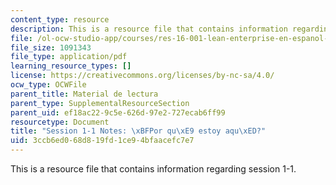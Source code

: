 ```yaml
---
content_type: resource
description: This is a resource file that contains information regarding session 1-1.
file: /ol-ocw-studio-app/courses/res-16-001-lean-enterprise-en-espanol-january-iap-2012/3ccb6ed068d819fd1ce94bfaacefc7e7_MITRES_16_001IAP12_1-1_Why.pdf
file_size: 1091343
file_type: application/pdf
learning_resource_types: []
license: https://creativecommons.org/licenses/by-nc-sa/4.0/
ocw_type: OCWFile
parent_title: Material de lectura
parent_type: SupplementalResourceSection
parent_uid: ef18ac22-9c5e-626d-97e2-727ecab6ff99
resourcetype: Document
title: "Session 1-1 Notes: \xBFPor qu\xE9 estoy aqu\xED?"
uid: 3ccb6ed0-68d8-19fd-1ce9-4bfaacefc7e7
---
```

This is a resource file that contains information regarding session 1-1.